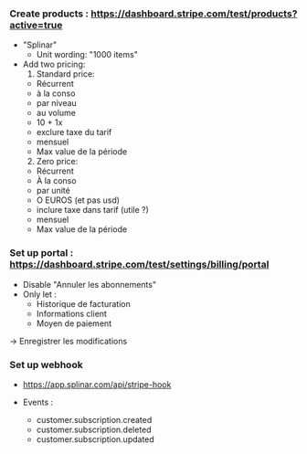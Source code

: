 ### Create products : https://dashboard.stripe.com/test/products?active=true

- "Splinar"
  - Unit wording: "1000 items"
- Add two pricing:
  1. Standard price:
  - Récurrent
  - à la conso
  - par niveau
  - au volume
  - 10 + 1x
  - exclure taxe du tarif
  - mensuel
  - Max value de la période
  2. Zero price:
  - Récurrent
  - À la conso
  - par unité
  - O EUROS (et pas usd)
  - inclure taxe dans tarif (utile ?)
  - mensuel
  - Max value de la période

### Set up portal : https://dashboard.stripe.com/test/settings/billing/portal

- Disable "Annuler les abonnements"
- Only let :
  - Historique de facturation
  - Informations client
  - Moyen de paiement

-> Enregistrer les modifications

### Set up webhook

- https://app.splinar.com/api/stripe-hook

- Events :
  - customer.subscription.created
  - customer.subscription.deleted
  - customer.subscription.updated
